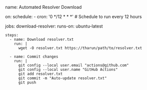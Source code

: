 name: Automated Resolver Download

on:
  schedule:
    - cron: '0 */12 * * *' # Schedule to run every 12 hours

jobs:
  download-resolver:
    runs-on: ubuntu-latest
    
    steps:
      - name: Download resolver.txt
        run: |
          wget -O resolver.txt https://tharun/path/to/resolver.txt
          
      - name: Commit changes
        run: |
          git config --local user.email "actions@github.com"
          git config --local user.name "GitHub Actions"
          git add resolver.txt
          git commit -m "Auto-update resolver.txt"
          git push

